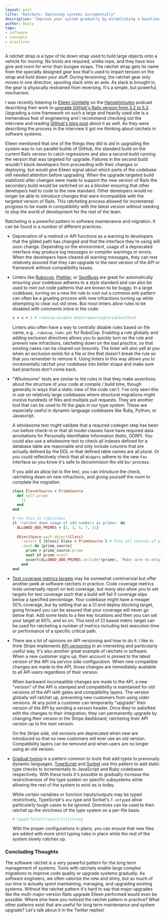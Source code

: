 ```yaml
---
layout: post
title: "Ratchets: Improving systems incrementally"
description: "Improve your system gradually by establishing a baseline and never looking back"
author: Dusty
tags:
- software
- concepts
- practices
---
```


A ratchet strap is a type of tie down strap used to hold large objects onto a vehicle for moving. No
knots are required, unlike rope, and they have less give and room for error than bungee straps. The
ratchet strap gets its name from the specially designed gear box that's used to impart tension on the
strap and hold down your stuff. During tensioning, the ratchet gear only moves in one direction,
spooling slack onto an axle. As slack is brought in, the gear is physically restrained from reversing.
It's a simple, but powerful, mechanism.

I was recently listening to [Eileen Uchitelle][0] on the [Hanselminutes][1] podcast describing their work
to [upgrade GitHub's Rails version from 3.2 to 5.2][2]. Upgrading a core framework on such a large and
heavily used site is a tremendous feat of engineering and I recommend checking out the interview and
reading [GitHub's blog post][3] about it as well. As they were describing the process in the interview it
got me thinking about ratchets in software systems.

Eileen mentioned that one of the things they did to aid in upgrading the system was to run parallel
builds of GitHub, the standard build on the current Rails version to catch regressions and also a second
build running the version that was targeted for upgrade. Failures in the second build wouldn't block
developers from proceeding with their changes or deploying, but would give Eileen signal about which
parts of the codebase still needed attention before upgrading. When the upgrade targeted build
stabilized after changes were made to support the new version of Rails the secondary build would be
switched on as a blocker ensuring that other developers had to code to the new standard. Other
developers would no longer be able to introduce changes that were incompatible with the targeted version
of Rails. This ratcheting process allowed for incremental progress to be made in compatibility with the
latest version without needing to stop the world of development for the rest of the team. 

Ratcheting is a powerful pattern in software maintenance and migration. It can be found in a number of
different practices.

* Deprecation of a method or API functions as a warning to developers that the gilded path has changed
  and that the interface they're using will soon change. Depending on the environment, usage of a
  deprecated interface may produce log messages or compiler warnings or errors. When the developers
  have cleared all warning messages, they can rest relatively assured that they can upgrade to the next
  version of the API or framework without compatibility issues.

* Linters like [Rubocop][4], [Prettier][5], or [SpotBugs][6] are great for automatically ensuring your
  codebase adheres to a style standard and can also be used to root out code patterns that are known
  to be buggy. In a large codebase, turning on a new lint rule to root out a common anti-pattern can
  often be a grueling process with new infractions turning up while attempting to clear out old ones.
  But most linters allow rules to be disabled with comments inline in the code:
  
  ```ruby
  x = x + 1 # rubocop:disable NoIncrementingVariablesCheck
  ```
  
  Linters also often have a way to centrally disable rules based on file name, e.g. 
  `.rubocop_todo.yml` for RuboCop. Enabling a rule globally and adding exclusion directives allows
  you to quickly turn on the rule and prevent new infractions, ratcheting down on the bad practice,
  so that existing cases can be cleared out leisurely. The linter will also yell at you when an
  exclusion exists for a file or line that doesn't break the rule so that you remember to remove it.
  Using linters in this way allows you to incrementally ratchet your codebase into better shape and
  make sure bad practices don't come back.

* "Wholesome" tests are similar to lint rules in that they make assertions about the structure of
  your code at compile / build time, though generally in ways that a static view of the code
  can't. I've only seen this in use on relatively large codebases where structural migrations might
  involve hundreds of files and multiple pull requests. They are another tool that can be used to
  fill the gaps in our type system. These are especially useful in dynamic language codebases like
  Ruby, Python, or Javascript.
  
  A wholesome test might validate that a required codegen step has been run before check-in or that
  all model classes have have required data annotations for Personally Identifiable Information
  (hello, GDRP). You could also use a wholesome test to check all indexes defined for a database
  table are reasonable and only include columns that are actually defined by the DDL or that
  defined table names are all plural. Or you could reflectively check that all `Widgets` adhere to
  the new `Foo` interface so you know it's safe to decommision the old `Bar` process.
  
  If you add an allow list to the test, you can introduce the check, ratcheting down on new
  infractions, and giving yourself the room to complete the migration.
  
  ```ruby
  class ElevenSource < PrimeSource
    def self.prime
      11
    end
  end
  
  # Yes this is ridiculous
  it 'ratchet down usage of odd numbers as primes' do
    ALLOWED_ODD_PRIMES = [1, 3, 5, 7, 11]
    
    ObjectSpace.each_object(Class)
      .select { |klass| klass < PrimeSource } # Find all sources of prime numbers
      .each do |prime_source| 
        prime = prime_source.prime
        next if prime.even?
        assert(ALLOWED_ODD_PRIMES.include?(prime), 'Make sure to only use even primes!')
      end
  end
  ```

* [Test coverage metrics targets][7] may be somewhat contriversial but offer another peek at
  software ratchets in practice. Code coverage metrics tools universally report on test coverage,
  but many also allow you to set targets for test coverage such that a build will fail if coverage
  slips below a specified percentage. Your codebase might have a meager 50% coverage, but by
  setting that as a CI and deploy blocking target, going forward you can be assured that your
  coverage will never go below that. Add some tests to a few key locations and then you can set
  your target at 60%, and so on. This kind of CI based metric target can be used for ratcheting
  a number of metrics including test execution time or performance of a specific critical path.
  
* There are a lot of opinions on API versioning and how to do it. I like to think Stripe
  implements [API versioning][8] in an interesting and particularly useful way. It's also another
  great example of ratchets in software. When a new customer signs up, their account is pinned to
  the latest version of the API via service side configuration. When new compatible changes are
  made to the API, those changes are immediately available to all API users regardless of their
  version.
  
  When backward incompatible changes are made to the API, a new "version" of the API is stamped
  and compatibility is maintained for old versions of the API with gates and compatibility layers.
  The version globally will ratchet up, preventing new customers from using older versions. At any
  point a customer can temporarily "upgrade" their version of the API by sending a version header.
  Once they're satisified with the changes to their integration, they can permanently upgrade by
  changing their version in the Stripe dashboard, ratcheting their API version up to the
  next version.
  
  On the Stripe side, old versions are deprecated when new are introduced so that no new customers
  will ever use an old version. Compatibility layers can be removed and when users are no longer
  using an old version. 
  
* [Gradual typing][9] is a pattern common to tools that add types to previously dynamic languages.
  [TypeScript][10] and [Sorbet][11] use this pattern to add static type checks to incrementally to
  JavaScript and Ruby codebases respectively. With these tools it's possible to gradually increase the
  restrictiveness of the type system on specific subsystems while allowing the rest of the system to
  exist as is today.
  
  While certain variables or function inputs/outputs may be typed restrictively, TypeScript's `any`
  type and Sorbet's `T.untyped` allow particularly tough cases to be ignored. Directives can be used
  to then ratchet up the strictness of the type system on a per-file basis.
  
  ```ruby
  # typed:false|true|strict|strong
  ```
  
  With the proper configurations in place, you can ensure that new files are added with more strict
  typing rules in place while the rest of the system slowly catches up.

### Concluding Thoughts

The software ratchet is a very powerful pattern for the long term management of systems. Tools
with ratchets enable large complex migrations to improve code quality or upgrade systems 
gradually. As software engineers, we often valorize the new and shiny, but so much of our time
is actually spent maintaining, managing, and upgrading existing systems. Without the ratchet pattern
it's hard to say that major upgrades like the multi-major-version Rails upgrade Eileen performed
would even be possible. Where else have you noticed the ratchet pattern in practice? What other
patterns exist that are useful for long term maintenance and system upgrade? Let's talk about it in
the Twitter replies!

[0]: https://twitter.com/eileencodes
[1]: https://www.hanselminutes.com
[2]: https://www.hanselminutes.com/657/upgrading-github-and-improving-rails-with-eileen-uchitelle
[3]: https://githubengineering.com/upgrading-github-from-rails-3-2-to-5-2/
[4]: https://github.com/rubocop-hq/rubocop
[5]: https://prettier.io/
[6]: https://spotbugs.github.io/
[7]: https://www.thoughtworks.com/insights/blog/are-test-coverage-metrics-overrated
[8]: https://stripe.com/blog/api-versioning
[9]: https://sorbet.org/docs/gradual
[10]: https://www.typescriptlang.org/
[11]: https://sorbet.org/
